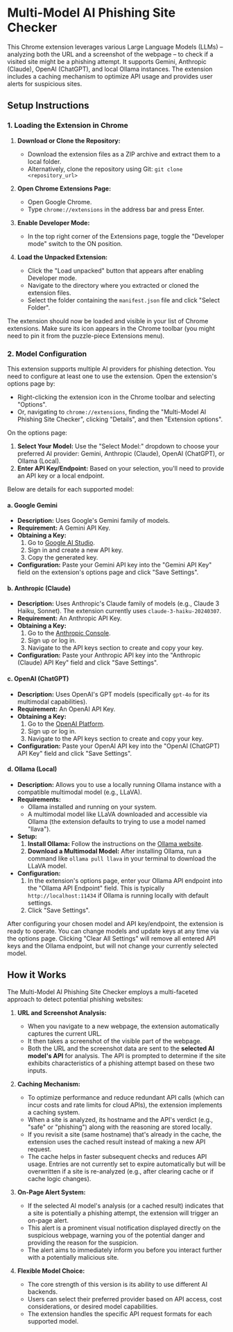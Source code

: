 # Multi-Model AI Phishing Site Checker
This Chrome extension leverages various Large Language Models (LLMs) – analyzing both the URL and a screenshot of the webpage – to check if a visited site might be a phishing attempt. It supports Gemini, Anthropic (Claude), OpenAI (ChatGPT), and local Ollama instances. The extension includes a caching mechanism to optimize API usage and provides user alerts for suspicious sites.

## Setup Instructions

### 1. Loading the Extension in Chrome

1.  **Download or Clone the Repository:**
    *   Download the extension files as a ZIP archive and extract them to a local folder.
    *   Alternatively, clone the repository using Git: `git clone <repository_url>`

2.  **Open Chrome Extensions Page:**
    *   Open Google Chrome.
    *   Type `chrome://extensions` in the address bar and press Enter.

3.  **Enable Developer Mode:**
    *   In the top right corner of the Extensions page, toggle the "Developer mode" switch to the ON position.

4.  **Load the Unpacked Extension:**
    *   Click the "Load unpacked" button that appears after enabling Developer mode.
    *   Navigate to the directory where you extracted or cloned the extension files.
    *   Select the folder containing the `manifest.json` file and click "Select Folder".

The extension should now be loaded and visible in your list of Chrome extensions. Make sure its icon appears in the Chrome toolbar (you might need to pin it from the puzzle-piece Extensions menu).

### 2. Model Configuration

This extension supports multiple AI providers for phishing detection. You need to configure at least one to use the extension. Open the extension's options page by:
* Right-clicking the extension icon in the Chrome toolbar and selecting "Options".
* Or, navigating to `chrome://extensions`, finding the "Multi-Model AI Phishing Site Checker", clicking "Details", and then "Extension options".

On the options page:
1.  **Select Your Model:** Use the "Select Model:" dropdown to choose your preferred AI provider: Gemini, Anthropic (Claude), OpenAI (ChatGPT), or Ollama (Local).
2.  **Enter API Key/Endpoint:** Based on your selection, you'll need to provide an API key or a local endpoint.

Below are details for each supported model:

#### a. Google Gemini
*   **Description:** Uses Google's Gemini family of models.
*   **Requirement:** A Gemini API Key.
*   **Obtaining a Key:**
    1.  Go to [Google AI Studio](https://aistudio.google.com/).
    2.  Sign in and create a new API key.
    3.  Copy the generated key.
*   **Configuration:** Paste your Gemini API key into the "Gemini API Key" field on the extension's options page and click "Save Settings".

#### b. Anthropic (Claude)
*   **Description:** Uses Anthropic's Claude family of models (e.g., Claude 3 Haiku, Sonnet). The extension currently uses `claude-3-haiku-20240307`.
*   **Requirement:** An Anthropic API Key.
*   **Obtaining a Key:**
    1.  Go to the [Anthropic Console](https://console.anthropic.com/).
    2.  Sign up or log in.
    3.  Navigate to the API keys section to create and copy your key.
*   **Configuration:** Paste your Anthropic API key into the "Anthropic (Claude) API Key" field and click "Save Settings".

#### c. OpenAI (ChatGPT)
*   **Description:** Uses OpenAI's GPT models (specifically `gpt-4o` for its multimodal capabilities).
*   **Requirement:** An OpenAI API Key.
*   **Obtaining a Key:**
    1.  Go to the [OpenAI Platform](https://platform.openai.com/).
    2.  Sign up or log in.
    3.  Navigate to the API keys section to create and copy your key.
*   **Configuration:** Paste your OpenAI API key into the "OpenAI (ChatGPT) API Key" field and click "Save Settings".

#### d. Ollama (Local)
*   **Description:** Allows you to use a locally running Ollama instance with a compatible multimodal model (e.g., LLaVA).
*   **Requirements:**
    *   Ollama installed and running on your system.
    *   A multimodal model like LLaVA downloaded and accessible via Ollama (the extension defaults to trying to use a model named "llava").
*   **Setup:**
    1.  **Install Ollama:** Follow the instructions on the [Ollama website](https://ollama.com/).
    2.  **Download a Multimodal Model:** After installing Ollama, run a command like `ollama pull llava` in your terminal to download the LLaVA model.
*   **Configuration:**
    1.  In the extension's options page, enter your Ollama API endpoint into the "Ollama API Endpoint" field. This is typically `http://localhost:11434` if Ollama is running locally with default settings.
    2.  Click "Save Settings".

After configuring your chosen model and API key/endpoint, the extension is ready to operate. You can change models and update keys at any time via the options page. Clicking "Clear All Settings" will remove all entered API keys and the Ollama endpoint, but will not change your currently selected model.

## How it Works

The Multi-Model AI Phishing Site Checker employs a multi-faceted approach to detect potential phishing websites:

1.  **URL and Screenshot Analysis:**
    *   When you navigate to a new webpage, the extension automatically captures the current URL.
    *   It then takes a screenshot of the visible part of the webpage.
    *   Both the URL and the screenshot data are sent to the **selected AI model's API** for analysis. The API is prompted to determine if the site exhibits characteristics of a phishing attempt based on these two inputs.

2.  **Caching Mechanism:**
    *   To optimize performance and reduce redundant API calls (which can incur costs and rate limits for cloud APIs), the extension implements a caching system.
    *   When a site is analyzed, its hostname and the API's verdict (e.g., "safe" or "phishing") along with the reasoning are stored locally.
    *   If you revisit a site (same hostname) that's already in the cache, the extension uses the cached result instead of making a new API request.
    *   The cache helps in faster subsequent checks and reduces API usage. Entries are not currently set to expire automatically but will be overwritten if a site is re-analyzed (e.g., after clearing cache or if cache logic changes).

3.  **On-Page Alert System:**
    *   If the selected AI model's analysis (or a cached result) indicates that a site is potentially a phishing attempt, the extension will trigger an on-page alert.
    *   This alert is a prominent visual notification displayed directly on the suspicious webpage, warning you of the potential danger and providing the reason for the suspicion.
    *   The alert aims to immediately inform you before you interact further with a potentially malicious site.

4.  **Flexible Model Choice:**
    *   The core strength of this version is its ability to use different AI backends.
    *   Users can select their preferred provider based on API access, cost considerations, or desired model capabilities.
    *   The extension handles the specific API request formats for each supported model.

